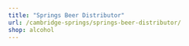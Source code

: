 ```yaml
---
title: "Springs Beer Distributor"
url: /cambridge-springs/springs-beer-distributor/
shop: alcohol
---
```

